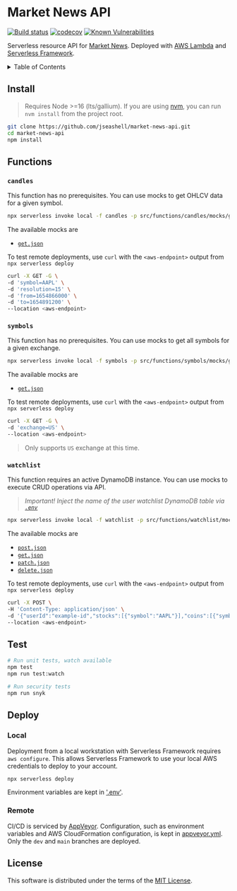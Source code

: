 # Market News API

[![Build status](https://ci.appveyor.com/api/projects/status/k6ywbw2rwdfqp9q4?svg=true)](https://ci.appveyor.com/project/jseashell/market-news-api)
[![codecov](https://codecov.io/gh/jseashell/market-news-api/branch/dev/graph/badge.svg?token=UKLKODOO55)](https://codecov.io/gh/jseashell/market-news-api)
[![Known Vulnerabilities](https://snyk.io/test/github/jseashell/market-news-api/badge.svg)](https://snyk.io/test/github/jseashell/market-news-api/badge.svg)

Serverless resource API for [Market News](https://github.com/jseashell/market-news-client). Deployed with [AWS Lambda](https://aws.amazon.com/lambda/) and [Serverless Framework](https://serverless.com).

<details>
<summary>Table of Contents</summary>

- [Install](#install)
- [Functions](#functions)
- [Test](#test)
- [Environment](#environment)
- [Deploy](#deploy)
- [License](#license)

</details>

## Install

> Requires Node >=16 (lts/gallium). If you are using [nvm](https://github.com/nvm-sh/nvm), you can run `nvm install` from the project root.

```sh
git clone https://github.com/jseashell/market-news-api.git
cd market-news-api
npm install
```

## Functions

### `candles`

This function has no prerequisites. You can use mocks to get OHLCV data for a given symbol.

```sh
npx serverless invoke local -f candles -p src/functions/candles/mocks/get.json
```

The available mocks are

- [`get.json`](./src/functions/watchlist/mocks/get.json)

To test remote deployments, use `curl` with the `<aws-endpoint>` output from `npx serverless deploy`

```sh
curl -X GET -G \
-d 'symbol=AAPL' \
-d 'resolution=15' \
-d 'from=1654866000' \
-d 'to=1654891200' \
--location <aws-endpoint>
```

### `symbols`

This function has no prerequisites. You can use mocks to get all symbols for a given exchange.

```sh
npx serverless invoke local -f symbols -p src/functions/symbols/mocks/get.json
```

The available mocks are

- [`get.json`](./src/functions/symbols/mocks/get.json)

To test remote deployments, use `curl` with the `<aws-endpoint>` output from `npx serverless deploy`

```sh
curl -X GET -G \
-d 'exchange=US' \
--location <aws-endpoint>
```

> Only supports `US` exchange at this time.
### `watchlist`

This function requires an active DynamoDB instance. You can use mocks to execute CRUD operations via API.

> _Important! Inject the name of the user watchlist DynamoDB table via [`.env`](./.env.example)_

```sh
npx serverless invoke local -f watchlist -p src/functions/watchlist/mocks/post.json
```

The available mocks are

- [`post.json`](./src/functions/watchlist/mocks/post.json)
- [`get.json`](./src/functions/watchlist/mocks/get.json)
- [`patch.json`](./src/functions/watchlist/mocks/patch.json)
- [`delete.json`](./src/functions/watchlist/mocks/delete.json)

To test remote deployments, use `curl` with the `<aws-endpoint>` output from `npx serverless deploy`

```sh
curl -X POST \
-H 'Content-Type: application/json' \
-d '{"userId":"example-id","stocks":[{"symbol":"AAPL"}],"coins":[{"symbol":"BINANCE:BTCUSDT"}]}'
--location <aws-endpoint>
```

## Test

```sh
# Run unit tests, watch available
npm test
npm run test:watch

# Run security tests
npm run snyk
```

## Deploy

### Local

Deployment from a local workstation with Serverless Framework requires `aws configure`. This allows Serverless Framework to use your local AWS credentials to deploy to your account.

```sh
npx serverless deploy
```

Environment variables are kept in ['.env'](./env.example).

### Remote

CI/CD is serviced by [AppVeyor](https://appveyor.com/). Configuration, such as environment variables and AWS CloudFormation configuration, is kept in [appveyor.yml](./appveyor.yml). Only the `dev` and `main` branches are deployed.

## License

This software is distributed under the terms of the [MIT License](./LICENSE).
